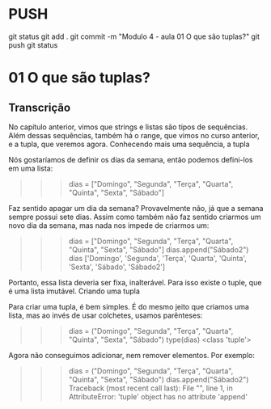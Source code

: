 
# ###################################################################################################################################################################
# ###################################################################################################################################################################
# PUSH

git status
git add .
git commit -m "Modulo 4 - aula 01 O que são tuplas?"
git push
git status


# ###################################################################################################################################################################
# ###################################################################################################################################################################
# 01 O que são tuplas?

## Transcrição

No capítulo anterior, vimos que strings e listas são tipos de sequências. Além dessas sequências, também há o range, que vimos no curso anterior, e a tupla, que veremos agora.
Conhecendo mais uma sequência, a tupla

Nós gostaríamos de definir os dias da semana, então podemos defini-los em uma lista:

>>> dias = ["Domingo", "Segunda", "Terça", "Quarta", "Quinta", "Sexta", "Sábado"]

Faz sentido apagar um dia da semana? Provavelmente não, já que a semana sempre possui sete dias. Assim como também não faz sentido criarmos um novo dia da semana, mas nada nos impede de criarmos um:

>>> dias = ["Domingo", "Segunda", "Terça", "Quarta", "Quinta", "Sexta", "Sábado"]
>>> dias.append("Sábado2")
>>> dias
['Domingo', 'Segunda', 'Terça', 'Quarta', 'Quinta', 'Sexta', 'Sábado', 'Sábado2']

Portanto, essa lista deveria ser fixa, inalterável. Para isso existe o tuple, que é uma lista imutável.
Criando uma tupla

Para criar uma tupla, é bem simples. É do mesmo jeito que criamos uma lista, mas ao invés de usar colchetes, usamos parênteses:

>>> dias = ("Domingo", "Segunda", "Terça", "Quarta", "Quinta", "Sexta", "Sábado")
>>> type(dias)
<class 'tuple'>

Agora não conseguimos adicionar, nem remover elementos. Por exemplo:

>>> dias = ("Domingo", "Segunda", "Terça", "Quarta", "Quinta", "Sexta", "Sábado")
>>> dias.append("Sábado2")
Traceback (most recent call last):
  File "<stdin>", line 1, in <module>
AttributeError: 'tuple' object has no attribute 'append'